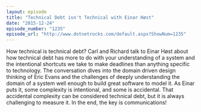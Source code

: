 ```yaml
---
layout: episode
title: "Technical Debt isn't Technical with Einar Høst"
date: "2015-12-24"
episode_number: "1235"
episode_url: "http://www.dotnetrocks.com/default.aspx?ShowNum=1235"
---
```


How technical is technical debt? Carl and Richard talk to Einar Høst about how technical debt has more to do with your understanding of a system and the intentional shortcuts we take to make deadlines than anything specific to technology. The conversation dives into the domain driven design thinking of Eric Evans and the challenges of deeply understanding the domain of a system well enough to build great software to model it. As Einar puts it, some complexity is intentional, and some is accidental. That accidental complexity can be considered technical debt, but it is always challenging to measure it. In the end, the key is communications!
